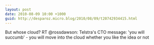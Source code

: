 ```yaml
---
layout: post
date: 2010-08-09 10:00 +1000
guid: http://desparoz.micro.blog/2010/08/09/t20742934415.html
---
```

But whose cloud? RT @rossdawson: Telstra's CTO message: 'you will succumb' - you will move into the cloud whether you like the idea or not
